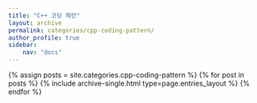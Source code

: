 ```yaml
---
title: "C++ 코딩 패턴"
layout: archive
permalink: categories/cpp-coding-pattern/
author_profile: true
sidebar: 
    nav: "docs"
---
```


{% assign posts = site.categories.cpp-coding-pattern %}
{% for post in posts %} {% include archive-single.html type=page.entries_layout %} {% endfor %}